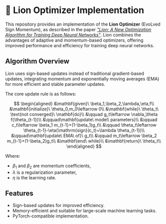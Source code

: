 # 🦁 Lion Optimizer Implementation

This repository provides an implementation of the **Lion Optimizer** (EvoLved Sign Momentum), as described in the paper [*"Lion: A New Optimization Algorithm for Training Deep Neural Networks"*](https://arxiv.org/abs/2302.06675). Lion combines the advantages of adaptive and momentum-based optimizers, offering improved performance and efficiency for training deep neural networks.

## Algorithm Overview

Lion uses sign-based updates instead of traditional gradient-based updates, integrating momentum and exponentially moving averages (EMA) for more efficient and stable parameter updates.

The core update rule is as follows:

$$
\begin{aligned}
&\mathbf{given}\ \beta_1,\beta_2,\lambda,\eta,f\\
&\mathbf{initialize}\ \theta_0,m_0\leftarrow 0\\
&\mathbf{while}\ \theta_t\ \text{not converged}\ \mathbf{do}\\
&\qquad g_t\leftarrow \nabla_\theta f(\theta_{t-1})\\
&\qquad\mathbf{update\ model\ parameters}\\
&\qquad c_t\leftarrow \beta_1 m_{t-1}+(1-\beta_1)g_t\\
&\qquad \theta_t\leftarrow \theta_{t-1}-\eta(\mathrm{sign}(c_t)+\lambda \theta_{t-1})\\
&\qquad\mathbf{update\ EMA\ of}\  g_t\\
&\qquad m_t\leftarrow \beta_2 m_{t-1}+(1-\beta_2)g_t\\
&\mathbf{end\ while}\\
&\mathbf{return}\ \theta_t\\
\end{aligned}
$$

Where:
- $\beta_1$ and $\beta_2$ are momentum coefficients,
- $\lambda$ is a regularization parameter,
- $\eta$ is the learning rate.

## Features
- Sign-based updates for improved efficiency.
- Memory-efficient and suitable for large-scale machine learning tasks.
- PyTorch-compatible implementation.
